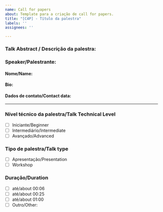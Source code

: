 ```yaml
---
name: Call for papers
about: Template para a criação de call for papers.
title: "[C4P] - Título da palestra"
labels: ''
assignees: ''

---
```


### Talk Abstract / Descrição da palestra:

<!-- Escreva nesta sessão uma breve introdução sobre o tema da sua palestra, quais assuntos, tópicos e informações serão abordados/passados para o público e como você espera que as pessoas saiam da sua apresentação (empolgadas, motivadas, curiosas, mais sábias, etc). -->

### Speaker/Palestrante:

<!-- Escreva aqui o(s) palestrante(s) -->

#### Nome/Name:
<!-- informe o nome do palestrante -->

#### Bio:
<!-- Informe a bio do palestrante -->

#### Dados de contato/Contact data:
<!-- Escreva aqui os dados de contato do palestrante -->

<hr/>

### Nível técnico da palestra/Talk Technical Level

<!-- Basta colocar um x dentro do quadradinho das pessoas que mais se beneficiariam com o seu conteúdo. -->

- [ ] Iniciante/Beginner
- [ ] Intermediário/Intermediate
- [ ] Avançado/Advanced

### Tipo de palestra/Talk type

<!-- Basta colocar um x dentro do quadradinho do tempo de duração da sua apresentação. -->
- [ ] Apresentação/Presentation  
- [ ] Workshop

### Duração/Duration
- [ ] até/about 00:06
- [ ] até/about 00:25
- [ ] até/about 01:00
- [ ] Outro/Other:
